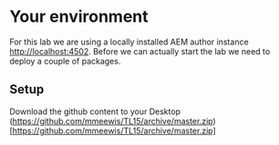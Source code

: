 # Your environment

For this lab we are using a locally installed AEM author instance [http://localhost:4502](http://localhost:4502). Before we can actually start the lab we need to deploy a couple of packages.


## Setup

Download the github content to your Desktop (https://github.com/mmeewis/TL15/archive/master.zip)[https://github.com/mmeewis/TL15/archive/master.zip]

